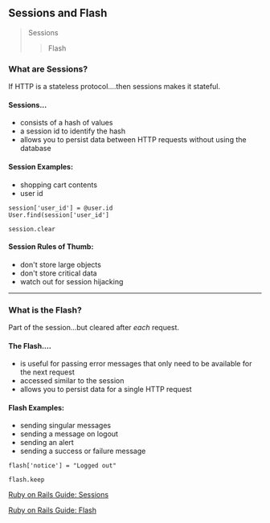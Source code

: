 ## Sessions and Flash

>Sessions
>>Flash

### What are Sessions?

If HTTP is a stateless protocol....then sessions makes it stateful.

#### Sessions...
* consists of a hash of values
* a session id to identify the hash
* allows you to persist data between HTTP requests without using the database

#### Session Examples:
* shopping cart contents
* user id

````
session['user_id'] = @user.id
User.find(session['user_id']
````
````
session.clear
````


#### Session Rules of Thumb:
* don't store large objects
* don't store critical data
* watch out for session hijacking

*****

### What is the Flash?

Part of the session...but cleared after *each* request.

#### The Flash....
* is useful for passing error messages that only need to be available for the next request
* accessed similar to the session
* allows you to persist data for a single HTTP request

#### Flash Examples:
* sending singular messages
* sending a message on logout
* sending an alert
* sending a success or failure message

````
flash['notice'] = "Logged out"
````
````
flash.keep
````


[Ruby on Rails Guide: Sessions](http://guides.rubyonrails.org/security.html#sessions)

[Ruby on Rails Guide: Flash](http://guides.rubyonrails.org/action_controller_overview.html#the-flash)
